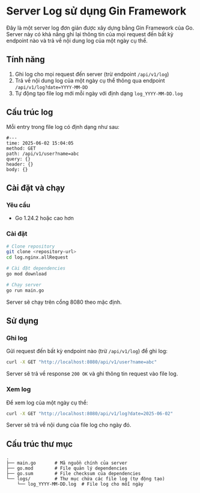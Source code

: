 # Server Log sử dụng Gin Framework

Đây là một server log đơn giản được xây dựng bằng Gin Framework của Go. Server này có khả năng ghi lại thông tin của mọi request đến bất kỳ endpoint nào và trả về nội dung log của một ngày cụ thể.

## Tính năng

1. Ghi log cho mọi request đến server (trừ endpoint `/api/v1/log`)
2. Trả về nội dung log của một ngày cụ thể thông qua endpoint `/api/v1/log?date=YYYY-MM-DD`
3. Tự động tạo file log mới mỗi ngày với định dạng `log_YYYY-MM-DD.log`

## Cấu trúc log

Mỗi entry trong file log có định dạng như sau:

```
#---
time: 2025-06-02 15:04:05
method: GET
path: /api/v1/user?name=abc
query: {}
header: {}
body: {}
```

## Cài đặt và chạy

### Yêu cầu

- Go 1.24.2 hoặc cao hơn

### Cài đặt

```bash
# Clone repository
git clone <repository-url>
cd log.nginx.allRequest

# Cài đặt dependencies
go mod download

# Chạy server
go run main.go
```

Server sẽ chạy trên cổng 8080 theo mặc định.

## Sử dụng

### Ghi log

Gửi request đến bất kỳ endpoint nào (trừ `/api/v1/log`) để ghi log:

```bash
curl -X GET "http://localhost:8080/api/v1/user?name=abc"
```

Server sẽ trả về response `200 OK` và ghi thông tin request vào file log.

### Xem log

Để xem log của một ngày cụ thể:

```bash
curl -X GET "http://localhost:8080/api/v1/log?date=2025-06-02"
```

Server sẽ trả về nội dung của file log cho ngày đó.

## Cấu trúc thư mục

```
.
├── main.go       # Mã nguồn chính của server
├── go.mod        # File quản lý dependencies
├── go.sum        # File checksum của dependencies
└── logs/         # Thư mục chứa các file log (tự động tạo)
    └── log_YYYY-MM-DD.log  # File log cho mỗi ngày
```